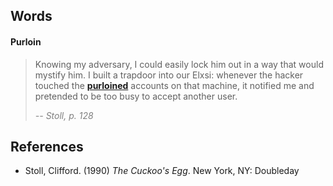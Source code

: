 ## Words

#### Purloin
> Knowing my adversary, I could easily lock him out in a way that would mystify him. I built a trapdoor into our Elxsi: whenever the hacker touched the [**purloined**](https://www.dictionary.com/browse/purloin) accounts on that machine, it notified me and pretended to be too busy to accept another user.
> 
> <cite style="color: gray;">-- Stoll, p. 128</cite>

## References

* Stoll, Clifford. (1990) _The Cuckoo's Egg_. New York, NY: Doubleday